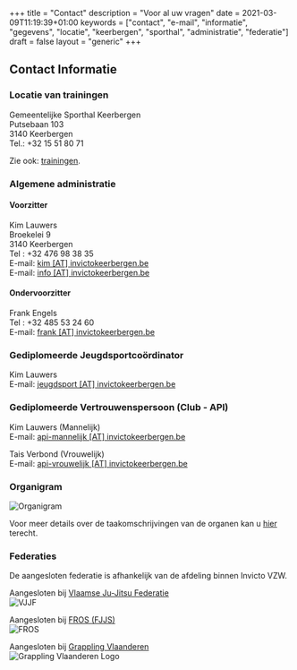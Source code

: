 +++
title = "Contact"
description = "Voor al uw vragen"
date = 2021-03-09T11:19:39+01:00
keywords = ["contact", "e-mail", "informatie", "gegevens", "locatie", "keerbergen", "sporthal", "administratie", "federatie"]
draft = false
layout = "generic"
+++
## Contact Informatie
### Locatie van trainingen
Gemeentelijke Sporthal Keerbergen \
Putsebaan 103 \
3140 Keerbergen \
Tel.: +32 15 51 80 71

Zie ook: [trainingen](/trainingen).

### Algemene administratie
#### Voorzitter
Kim Lauwers  \
Broekelei 9 \
3140 Keerbergen \
Tel : +32 476 98 38 35 \
E-mail: [kim [AT] invictokeerbergen.be](mailto:kim@invictokeerbergen.be) \
E-mail: [info [AT] invictokeerbergen.be](mailto:info@invictokeerbergen.be)

#### Ondervoorzitter
Frank Engels \
Tel : +32 485 53 24 60 \
E-mail: [frank [AT] invictokeerbergen.be](mailto:frank@invictokeerbergen.be)

### Gediplomeerde Jeugdsportcoördinator
Kim Lauwers \
E-mail: [jeugdsport [AT] invictokeerbergen.be](mailto:jeugdsport@invictokeerbergen.be)

### Gediplomeerde Vertrouwenspersoon (Club - API)
Kim Lauwers (Mannelijk) \
E-mail: [api-mannelijk [AT] invictokeerbergen.be](mailto:api-mannelijk@invictokeerbergen.be)

Tais Verbond (Vrouwelijk) \
E-mail: [api-vrouwelijk [AT] invictokeerbergen.be](mailto:api-vrouwelijk@invictokeerbergen.be)

### Organigram
![Organigram](/images/club/organigram.webp "Organigram Invicto Keerbergen")

Voor meer details over de taakomschrijvingen van de organen kan u [hier](/functieomschrijvingen) terecht.

### Federaties
De aangesloten federatie is afhankelijk van de afdeling binnen Invicto VZW.

Aangesloten bij [Vlaamse Ju-Jitsu Federatie](http://vjjf.be) \
  ![VJJF](/images/federatie/vjjf-logo.webp "VJJF LOGO")

Aangesloten bij [FROS (FJJS)](http://www.fros.be/sportfiche/martial-arts) \
  ![FROS](/images/federatie/fros-logo.webp "FROS LOGO")

Aangesloten bij [Grappling Vlaanderen](https://grappling.vlaanderen/) \
  ![Grappling Vlaanderen Logo](/images/federatie/grappling-vlaanderen-logo.webp "Grappling Vlaanderen Logo")
